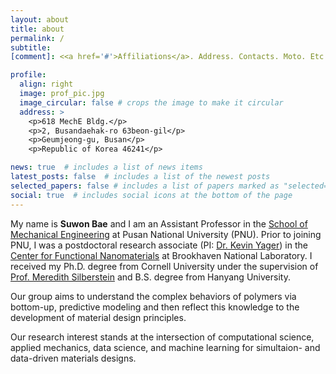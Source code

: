 ```yaml
---
layout: about
title: about
permalink: /
subtitle: 
[comment]: <<a href='#'>Affiliations</a>. Address. Contacts. Moto. Etc.>

profile:
  align: right
  image: prof_pic.jpg
  image_circular: false # crops the image to make it circular
  address: >
    <p>618 MechE Bldg.</p>
    <p>2, Busandaehak-ro 63beon-gil</p>
    <p>Geumjeong-gu, Busan</p>
    <p>Republic of Korea 46241</p>

news: true  # includes a list of news items
latest_posts: false  # includes a list of the newest posts
selected_papers: false # includes a list of papers marked as "selected={true}"
social: true  # includes social icons at the bottom of the page
---
```


My name is <strong>Suwon Bae</strong> and I am an Assistant Professor in the [School of Mechanical Engineering](https://me.pusan.ac.kr/new/main/index.asp) at Pusan National University (PNU).
Prior to joining PNU, I was a postdoctoral research associate (PI: [Dr. Kevin Yager](http://yager-research.ca)) in the [Center for Functional Nanomaterials](https://www.bnl.gov/cfn/) at Brookhaven National Laboratory.
I received my Ph.D. degree from Cornell University under the supervision of [Prof. Meredith Silberstein](https://silbersteinlab.com) and B.S. degree from Hanyang University.

Our group aims to understand the complex behaviors of polymers via bottom-up, predictive modeling and then reflect this knowledge to the development of material design principles.

Our research interest stands at the intersection of computational science, applied mechanics, data science, and machine learning for simultaion- and data-driven materials designs.

[comment]: <Write your biography here. Tell the world about yourself. Link to your favorite [subreddit](http://reddit.com). You can put a picture in, too. The code is already in, just name your picture `prof_pic.jpg` and put it in the `img/` folder.>

[comment]: <Put your address / P.O. box / other info right below your picture. You can also disable any of these elements by editing `profile` property of the YAML header of your `_pages/about.md`. Edit `_bibliography/papers.bib` and Jekyll will render your [publications page](/publications/) automatically.>

[comment]: <Link to your social media connections, too. This theme is set up to use [Font Awesome icons](http://fortawesome.github.io/Font-Awesome/) and [Academicons](https://jpswalsh.github.io/academicons/), like the ones below. Add your Facebook, Twitter, LinkedIn, Google Scholar, or just disable all of them.>

